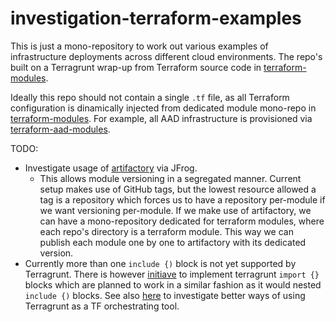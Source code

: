 # investigation-terraform-examples

This is just a mono-repository to work out various examples of infrastructure deployments across different cloud environments. The repo's built on a Terragrunt wrap-up from Terraform source code in [terraform-modules](https://github.com/orgs/andre-terraform-modules/repositories).

Ideally this repo should not contain a single `.tf` file, as all Terraform configuration is dinamically injected from dedicated module mono-repo in [terraform-modules](https://github.com/orgs/andre-terraform-modules/repositories).
For example, all AAD infrastructure is provisioned via [terraform-aad-modules](https://github.com/andre-terraform-modules/terraform-aad-modules).

TODO:
- Investigate usage of [artifactory](https://jfrog.com/help/r/jfrog-artifactory-documentation/resolve-terraform-modules) via JFrog. 
    - This allows module versioning in a segregated manner. Current setup makes use of GitHub tags, but the lowest resource allowed a tag is a repository which forces us to have a repository per-module if we want versioning per-module.
    If we make use of artifactory, we can have a mono-repository dedicated for terraform modules, where each repo's directory is a terraform module. This way we can publish each module one by one to artifactory with its dedicated version.
- Currently more than one `include {)` block is not yet supported by Terragrunt. There is however [initiave](https://github.com/gruntwork-io/terragrunt/issues/1566) to implement terragrunt `import {}` blocks which are planned to work in a similar fashion as it would nested `include {)` blocks. See also [here](https://medium.com/env0/terraform-dynamic-blocks-advanced-use-cases-and-examples-9891fbab98d7) to investigate better ways of using Terragrunt as a TF orchestrating tool.
